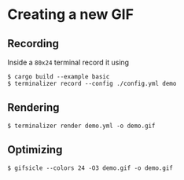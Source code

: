 # Creating a new GIF

## Recording

Inside a `80x24` terminal record it using

```
$ cargo build --example basic
$ terminalizer record --config ./config.yml demo
```

## Rendering

```
$ terminalizer render demo.yml -o demo.gif
```

## Optimizing

```
$ gifsicle --colors 24 -O3 demo.gif -o demo.gif
```
